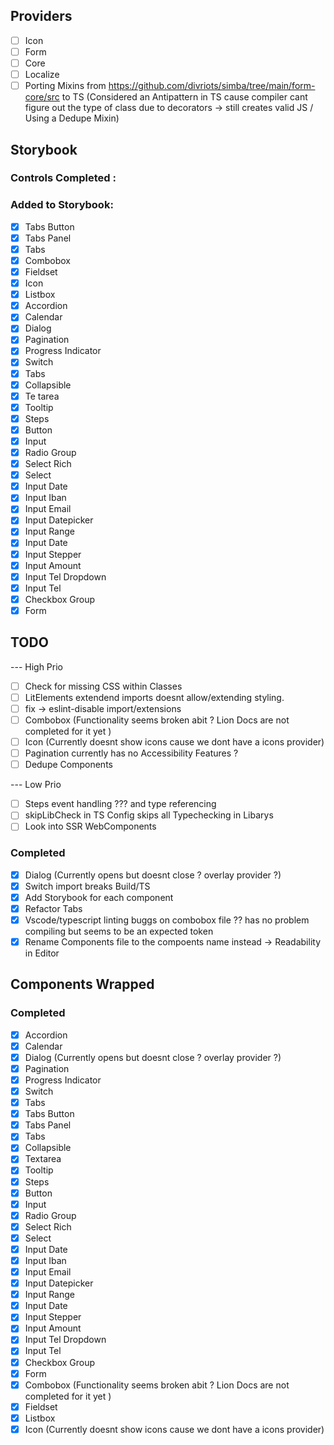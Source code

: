 ## Providers

- [ ] Icon
- [ ] Form
- [ ] Core
- [ ] Localize
- [ ] Porting Mixins from https://github.com/divriots/simba/tree/main/form-core/src to TS (Considered an Antipattern in TS cause compiler cant figure out the type of class due to decorators -> still creates valid JS / Using a Dedupe Mixin)

## Storybook

### Controls Completed :

### Added to Storybook:

- [x] Tabs Button
- [x] Tabs Panel
- [x] Tabs
- [x] Combobox
- [x] Fieldset
- [x] Icon
- [x] Listbox
- [x] Accordion
- [x] Calendar
- [x] Dialog
- [x] Pagination
- [x] Progress Indicator
- [x] Switch
- [x] Tabs
- [x] Collapsible
- [x] Te tarea
- [x] Tooltip
- [x] Steps
- [x] Button
- [x] Input
- [x] Radio Group
- [x] Select Rich
- [x] Select
- [x] Input Date
- [x] Input Iban
- [x] Input Email
- [x] Input Datepicker
- [x] Input Range
- [x] Input Date
- [x] Input Stepper
- [x] Input Amount
- [x] Input Tel Dropdown
- [x] Input Tel
- [x] Checkbox Group
- [x] Form

## TODO

--- High Prio

- [ ] Check for missing CSS within Classes
- [ ] LitElements extendend imports doesnt allow/extending styling.
- [ ] fix -> eslint-disable import/extensions
- [ ] Combobox (Functionality seems broken abit ? Lion Docs are not completed for it yet )
- [ ] Icon (Currently doesnt show icons cause we dont have a icons provider)
- [ ] Pagination currently has no Accessibility Features ?
- [ ] Dedupe Components

--- Low Prio

- [ ] Steps event handling ??? and type referencing
- [ ] skipLibCheck in TS Config skips all Typechecking in Libarys
- [ ] Look into SSR WebComponents

### Completed

- [x] Dialog (Currently opens but doesnt close ? overlay provider ?)
- [x] Switch import breaks Build/TS
- [x] Add Storybook for each component
- [x] Refactor Tabs
- [x] Vscode/typescript linting buggs on combobox file ?? has no problem compiling but seems to be an expected token
- [x] Rename Components file to the compoents name instead -> Readability in Editor

## Components Wrapped

### Completed

- [x] Accordion
- [x] Calendar
- [x] Dialog (Currently opens but doesnt close ? overlay provider ?)
- [x] Pagination
- [x] Progress Indicator
- [x] Switch
- [x] Tabs
- [x] Tabs Button
- [x] Tabs Panel
- [x] Tabs
- [x] Collapsible
- [x] Textarea
- [x] Tooltip
- [x] Steps
- [x] Button
- [x] Input
- [x] Radio Group
- [x] Select Rich
- [x] Select
- [x] Input Date
- [x] Input Iban
- [x] Input Email
- [x] Input Datepicker
- [x] Input Range
- [x] Input Date
- [x] Input Stepper
- [x] Input Amount
- [x] Input Tel Dropdown
- [x] Input Tel
- [x] Checkbox Group
- [x] Form
- [x] Combobox (Functionality seems broken abit ? Lion Docs are not completed for it yet )
- [x] Fieldset
- [x] Listbox
- [x] Icon (Currently doesnt show icons cause we dont have a icons provider)
